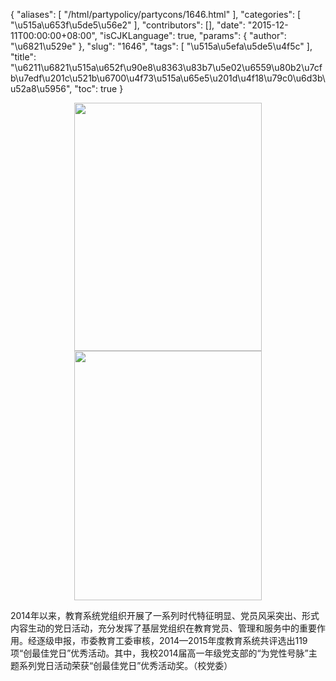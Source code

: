 {
    "aliases": [
        "/html/partypolicy/partycons/1646.html"
    ],
    "categories": [
        "\u515a\u653f\u5de5\u56e2"
    ],
    "contributors": [],
    "date": "2015-12-11T00:00:00+08:00",
    "isCJKLanguage": true,
    "params": {
        "author": "\u6821\u529e"
    },
    "slug": "1646",
    "tags": [
        "\u515a\u5efa\u5de5\u4f5c"
    ],
    "title": "\u6211\u6821\u515a\u652f\u90e8\u8363\u83b7\u5e02\u6559\u80b2\u7cfb\u7edf\u201c\u521b\u6700\u4f73\u515a\u65e5\u201d\u4f18\u79c0\u6d3b\u52a8\u5956",
    "toc": true
}


<img
    src="https://cdn.tfls.online/mirror/full/5028efcadf35ae1941ae6f13a0b30dd25f87d775.jpg"
    style="display:block;margin-left:auto;margin-right:auto;"
    decoding="async"
    fetchpriority="auto"
    loading="lazy"
    height="397"
    width="300"
/>
<img
    src="https://cdn.tfls.online/mirror/full/febab2456e34cb06a95f2b00cdbffa0a5e38fd1d.jpg"
    style="display:block;margin-left:auto;margin-right:auto;"
    decoding="async"
    fetchpriority="auto"
    loading="lazy"
    height="399"
    width="300"
/>




  





2014年以来，教育系统党组织开展了一系列时代特征明显、党员风采突出、形式内容生动的党日活动，充分发挥了基层党组织在教育党员、管理和服务中的重要作用。经逐级申报，市委教育工委审核，2014—2015年度教育系统共评选出119项“创最佳党日”优秀活动。其中，我校2014届高一年级党支部的“为党性号脉”主题系列党日活动荣获“创最佳党日”优秀活动奖。（校党委）




  



